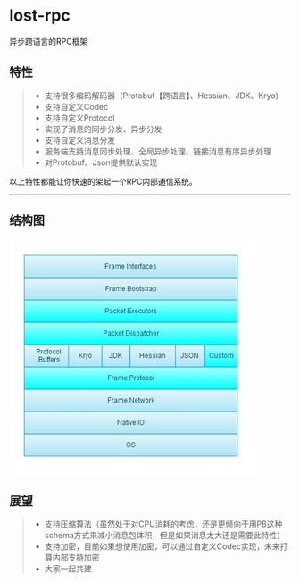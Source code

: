 lost-rpc
========

异步跨语言的RPC框架

## 特性

> * 支持很多编码解码器（Protobuf【跨语言】、Hessian、JDK、Kryo)
> * 支持自定义Codec
> * 支持自定义Protocol
> * 实现了消息的同步分发、异步分发
> * 支持自定义消息分发
> * 服务端支持消息同步处理、全局异步处理、链接消息有序异步处理
> * 对Protobuf、Json提供默认实现

以上特性都能让你快速的架起一个RPC内部通信系统。

------

## 结构图

![Alt text](structurechart.jpg)

## 展望

> * 支持压缩算法（虽然处于对CPU消耗的考虑，还是更倾向于用PB这种schema方式来减小消息包体积，但是如果消息太大还是需要此特性）
> * 支持加密，目前如果想使用加密，可以通过自定义Codec实现，未来打算内部支持加密
> * 大家一起共建